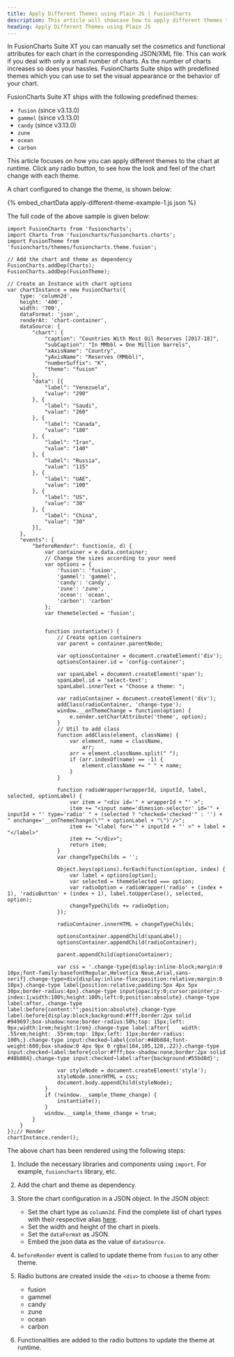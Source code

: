 ```yaml
---
title: Apply Different Themes using Plain JS | FusionCharts
description: This article will showcase how to apply different themes to the chart at runtime.
heading: Apply Different Themes using Plain JS
---
```


In FusionCharts Suite XT you can manually set the cosmetics and functional attributes for each chart in the corresponding JSON/XML file. This can work if you deal with only a small number of charts. As the number of charts increases so does your hassles. FusionCharts Suite ships with predefined themes which you can use to set the visual appearance or the behavior of your chart.

FusionCharts Suite XT ships with the following predefined themes:

* `fusion` (since v3.13.0)
* `gammel` (since v3.13.0)
* `candy` (since v3.13.0)
* `zune`
* `ocean`
* `carbon`

This article focuses on how you can apply different themes to the chart at runtime. Click any radio button, to see how the look and feel of the chart change with each theme.

A chart configured to change the theme, is shown below:

{% embed_chartData apply-different-theme-example-1.js json %}

The full code of the above sample is given below:

```
import FusionCharts from 'fusioncharts';
import Charts from 'fusioncharts/fusioncharts.charts';
import FusionTheme from 'fusioncharts/themes/fusioncharts.theme.fusion';

// Add the chart and theme as dependency
FusionCharts.addDep(Charts);
FusionCharts.addDep(FusionTheme);

// Create an Instance with chart options
var chartInstance = new FusionCharts({
    type: 'column2d',
    height: '400',
    width: '700',
    dataFormat: 'json',
    renderAt: 'chart-container',
    dataSource: {
        "chart": {
            "caption": "Countries With Most Oil Reserves [2017-18]",
            "subCaption": "In MMbbl = One Million barrels",
            "xAxisName": "Country",
            "yAxisName": "Reserves (MMbbl)",
            "numberSuffix": "K",
            "theme": "fusion"
        },
        "data": [{
            "label": "Venezuela",
            "value": "290"
        }, {
            "label": "Saudi",
            "value": "260"
        }, {
            "label": "Canada",
            "value": "180"
        }, {
            "label": "Iran",
            "value": "140"
        }, {
            "label": "Russia",
            "value": "115"
        }, {
            "label": "UAE",
            "value": "100"
        }, {
            "label": "US",
            "value": "30"
        }, {
            "label": "China",
            "value": "30"
        }],
    },
    "events": {
        "beforeRender": function(e, d) {
            var container = e.data.container;
            // Change the sizes according to your need
            var options = {
                'fusion': 'fusion',
                'gammel': 'gammel',
                'candy': 'candy',
                'zune': 'zune',
                'ocean': 'ocean',
                'carbon': 'carbon'
            };
            var themeSelected = 'fusion';


            function instantiate() {
                // Create option containers
                var parent = container.parentNode;

                var optionsContainer = document.createElement('div');
                optionsContainer.id = 'config-container';

                var spanLabel = document.createElement('span');
                spanLabel.id = 'select-text';
                spanLabel.innerText = "Choose a theme: ";

                var radioContainer = document.createElement('div');
                addClass(radioContainer, 'change-type');
                window.__onThemeChange = function(option) {
                    e.sender.setChartAttribute('theme', option);
                }
                // Util to add class
                function addClass(element, className) {
                    var element, name = className,
                        arr;
                    arr = element.className.split(" ");
                    if (arr.indexOf(name) == -1) {
                        element.className += " " + name;
                    }
                }

                function radioWrapper(wrapperId, inputId, label, selected, optionLabel) {
                    var item = "<div id='" + wrapperId + "' >";
                    item += "<input name='dimesion-selector' id='" + inputId + "' type='radio' " + (selected ? "checked='checked'" : '') + " onchange='__onThemeChange(\"" + optionLabel + "\")'/>";
                    item += "<label for='" + inputId + "' >" + label + "</label>"
                    item += "</div>";
                    return item;
                }
                var changeTypeChilds = '';

                Object.keys(options).forEach(function(option, index) {
                    var label = options[option];
                    var selected = themeSelected === option;
                    var radioOption = radioWrapper('radio' + (index + 1), 'radioButton' + (index + 1), label.toUpperCase(), selected, option);
                    changeTypeChilds += radioOption;
                });

                radioContainer.innerHTML = changeTypeChilds;

                optionsContainer.appendChild(spanLabel);
                optionsContainer.appendChild(radioContainer);

                parent.appendChild(optionsContainer);

                var css = '.change-type{display:inline-block;margin:0 10px;font-family:basefontRegular,Helvetica Neue,Arial,sans-serif}.change-type>div{display:inline-flex;position:relative;margin:0 10px}.change-type label{position:relative;padding:5px 4px 5px 30px;border-radius:4px}.change-type input{opacity:0;cursor:pointer;z-index:1;width:100%;height:100%;left:0;position:absolute}.change-type label:after,.change-type label:before{content:"";position:absolute}.change-type label:before{display:block;background:#fff;border:2px solid #949697;box-shadow:none;border-radius:50%;top: 15px;left: 9px;width:1rem;height:1rem}.change-type label:after{    width: .55rem;height: .55rem;top: 18px;left: 11px;border-radius: 100%;}.change-type input:checked~label{color:#48b884;font-weight:600;box-shadow:0 4px 9px 0 rgba(104,105,128,.22)}.change-type input:checked~label:before{color:#fff;box-shadow:none;border:2px solid #48b884}.change-type input:checked~label:after{background:#55bd8d}';

                var styleNode = document.createElement('style');
                styleNode.innerHTML = css;
                document.body.appendChild(styleNode);
            }
            if (!window.__sample_theme_change) {
                instantiate();
            }
            window.__sample_theme_change = true;
        }
    }
});// Render
chartInstance.render();
```

The above chart has been rendered using the following steps:

1. Include the necessary libraries and components using `import`. For example, `fusioncharts` library, etc.

2. Add the chart and theme as dependency. 

3. Store the chart configuration in a JSON object. In the JSON object:
    * Set the chart type as `column2d`. Find the complete list of chart types with their respective alias [here](https://www.fusioncharts.com/dev/chart-guide/list-of-charts).
    * Set the width and height of the chart in pixels. 
    * Set the `dataFormat` as JSON.
    * Embed the json data as the value of `dataSource`.

4. `beforeRender` event is called to update theme from `fusion` to any other theme.
	
5. Radio buttons are created inside the `<div>` to choose a theme from:
	* fusion
	* gammel
	* candy
	* zune
	* ocean
	* carbon

6. Functionalities are added to the radio buttons to update the theme at runtime.